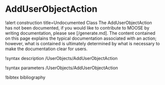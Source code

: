<!-- MOOSE Documentation Stub: Remove this when content is added. -->

# AddUserObjectAction

!alert construction title=Undocumented Class
The AddUserObjectAction has not been documented, if you would like to contribute to MOOSE by writing
documentation, please see [/generate.md]. The content contained on this page explains the typical
documentation associated with an action; however, what is contained is ultimately determined by what
is necessary to make the documentation clear for users.

!syntax description /UserObjects/AddUserObjectAction

!syntax parameters /UserObjects/AddUserObjectAction

!bibtex bibliography

